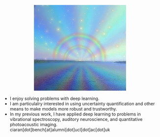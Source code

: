 <div align="center">
  <img src="readme.jpg" width="300">
</div>

<ul>
<li>I enjoy solving problems with deep learning.</li>
<li>I am particulalry interested in using uncertainty quantification and other means to make models more robust and trustworthy.</li>
<li>In my previous work, I have applied deep learning to problems in vibrational spectroscopy, auditory neuroscience, and quantitative photoacoustic imaging.</li>
ciaran[dot]bench[at]alumni[dot]ucl[dot]ac[dot]uk
</ul>



